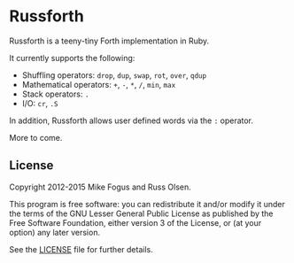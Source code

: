 # Russforth

Russforth is a teeny-tiny Forth implementation in Ruby.

It currently supports the following:

 - Shuffling operators: `drop`, `dup`, `swap`, `rot`, `over`, `qdup`
 - Mathematical operators: `+`, `-`, `*`, `/`, `min`, `max`
 - Stack operators: `.`
 - I/O: `cr`, `.S`
 
In addition, Russforth allows user defined words via the `:` operator.

More to come.

## License

Copyright 2012-2015 Mike Fogus and Russ Olsen.

This program is free software: you can redistribute it and/or modify
it under the terms of the GNU Lesser General Public License as
published by the Free Software Foundation, either version 3 of the
License, or (at your option) any later version.

See the [LICENSE](LICENSE.md) file for further details.

